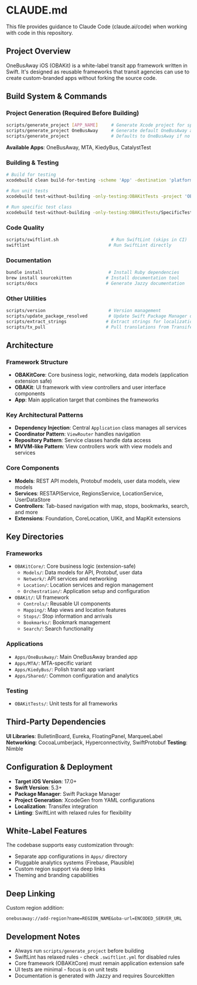 # CLAUDE.md

This file provides guidance to Claude Code (claude.ai/code) when working with code in this repository.

## Project Overview

OneBusAway iOS (OBAKit) is a white-label transit app framework written in Swift. It's designed as reusable frameworks that transit agencies can use to create custom-branded apps without forking the source code.

## Build System & Commands

### Project Generation (Required Before Building)
```bash
scripts/generate_project [APP_NAME]     # Generate Xcode project for specific app
scripts/generate_project OneBusAway     # Generate default OneBusAway app
scripts/generate_project                # Defaults to OneBusAway if no app specified
```

**Available Apps**: OneBusAway, MTA, KiedyBus, CatalystTest

### Building & Testing
```bash
# Build for testing
xcodebuild clean build-for-testing -scheme 'App' -destination 'platform=iOS Simulator,name=iPhone 16'

# Run unit tests
xcodebuild test-without-building -only-testing:OBAKitTests -project 'OBAKit.xcodeproj' -scheme 'App' -destination 'platform=iOS Simulator,name=iPhone 16'

# Run specific test class
xcodebuild test-without-building -only-testing:OBAKitTests/SpecificTestClass -project 'OBAKit.xcodeproj' -scheme 'App' -destination 'platform=iOS Simulator,name=iPhone 16'
```

### Code Quality
```bash
scripts/swiftlint.sh                    # Run SwiftLint (skips in CI)
swiftlint                              # Run SwiftLint directly
```

### Documentation
```bash
bundle install                         # Install Ruby dependencies
brew install sourcekitten             # Install documentation tool
scripts/docs                          # Generate Jazzy documentation
```

### Other Utilities
```bash
scripts/version                        # Version management
scripts/update_package_resolved        # Update Swift Package Manager dependencies
scripts/extract_strings               # Extract strings for localization
scripts/tx_pull                       # Pull translations from Transifex
```

## Architecture

### Framework Structure
- **OBAKitCore**: Core business logic, networking, data models (application extension safe)
- **OBAKit**: UI framework with view controllers and user interface components
- **App**: Main application target that combines the frameworks

### Key Architectural Patterns
- **Dependency Injection**: Central `Application` class manages all services
- **Coordinator Pattern**: `ViewRouter` handles navigation
- **Repository Pattern**: Service classes handle data access
- **MVVM-like Pattern**: View controllers work with view models and services

### Core Components
- **Models**: REST API models, Protobuf models, user data models, view models
- **Services**: RESTAPIService, RegionsService, LocationService, UserDataStore
- **Controllers**: Tab-based navigation with map, stops, bookmarks, search, and more
- **Extensions**: Foundation, CoreLocation, UIKit, and MapKit extensions

## Key Directories

### Frameworks
- `OBAKitCore/`: Core business logic (extension-safe)
  - `Models/`: Data models for API, Protobuf, user data
  - `Network/`: API services and networking
  - `Location/`: Location services and region management
  - `Orchestration/`: Application setup and configuration
- `OBAKit/`: UI framework
  - `Controls/`: Reusable UI components
  - `Mapping/`: Map views and location features
  - `Stops/`: Stop information and arrivals
  - `Bookmarks/`: Bookmark management
  - `Search/`: Search functionality

### Applications
- `Apps/OneBusAway/`: Main OneBusAway branded app
- `Apps/MTA/`: MTA-specific variant
- `Apps/KiedyBus/`: Polish transit app variant
- `Apps/Shared/`: Common configuration and analytics

### Testing
- `OBAKitTests/`: Unit tests for all frameworks

## Third-Party Dependencies

**UI Libraries**: BulletinBoard, Eureka, FloatingPanel, MarqueeLabel
**Networking**: CocoaLumberjack, Hyperconnectivity, SwiftProtobuf
**Testing**: Nimble

## Configuration & Deployment

- **Target iOS Version**: 17.0+
- **Swift Version**: 5.3+
- **Package Manager**: Swift Package Manager
- **Project Generation**: XcodeGen from YAML configurations
- **Localization**: Transifex integration
- **Linting**: SwiftLint with relaxed rules for flexibility

## White-Label Features

The codebase supports easy customization through:
- Separate app configurations in `Apps/` directory
- Pluggable analytics systems (Firebase, Plausible)
- Custom region support via deep links
- Theming and branding capabilities

## Deep Linking

Custom region addition:
```
onebusaway://add-region?name=REGION_NAME&oba-url=ENCODED_SERVER_URL
```

## Development Notes

- Always run `scripts/generate_project` before building
- SwiftLint has relaxed rules - check `.swiftlint.yml` for disabled rules
- Core framework (OBAKitCore) must remain application extension safe
- UI tests are minimal - focus is on unit tests
- Documentation is generated with Jazzy and requires Sourcekitten